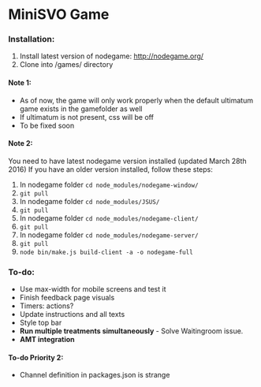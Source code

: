 # MiniSVO Game

### Installation:
1. Install latest version of nodegame: http://nodegame.org/
2. Clone into /games/ directory

#### Note 1:
- As of now, the game will only work properly when the default ultimatum game exists in the gamefolder as well
- If ultimatum is not present, css will be off
- To be fixed soon

#### Note 2:
You need to have latest nodegame version installed (updated March 28th 2016)
If you have an older version installed, follow these steps:

1. In nodegame folder `cd node_modules/nodegame-window/`
2. `git pull`
3. In nodegame folder `cd node_modules/JSUS/`
4. `git pull`
5. In nodegame folder `cd node_modules/nodegame-client/`
6. `git pull`
7. In nodegame folder `cd node_modules/nodegame-server/`
8. `git pull`
9. `node bin/make.js build-client -a -o nodegame-full`


### To-do:
- Use max-width for mobile screens and test it
- Finish feedback page visuals
- Timers: actions?
- Update instructions and all texts
- Style top bar
- __Run multiple treatments simultaneously__ - Solve Waitingroom issue.
- __AMT integration__

#### To-do Priority 2:
- Channel definition in packages.json is strange